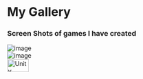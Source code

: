 

# My Gallery

### Screen Shots of games I have created
![image](https://lh3.googleusercontent.com/q77A2VtT7kMMawon3bpwksYxQaV5OpnyPPiZ4zVerztQXDcwDExT8nR0wgM696s3Bs-S=s170)
<br>
![image](https://lh3.googleusercontent.com/XLDNam00Hex_LJYNpeyQftImrkgfEmhA0mT5SBRDbfYJf9SvnT7U2JolMf1lgpWq3wK4E_I=s155)
<br>
<img src="https://lh3.googleusercontent.com/q77A2VtT7kMMawon3bpwksYxQaV5OpnyPPiZ4zVerztQXDcwDExT8nR0wgM696s3Bs-S=s170" alt="Unity" width="50" height="30">








